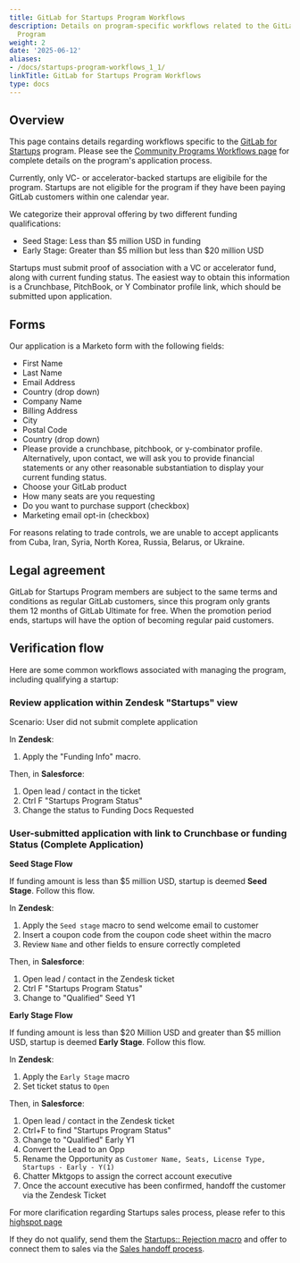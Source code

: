 ```yaml
---
title: GitLab for Startups Program Workflows
description: Details on program-specific workflows related to the GitLab for Startups
  Program
weight: 2
date: '2025-06-12'
aliases:
- /docs/startups-program-workflows_1_1/
linkTitle: GitLab for Startups Program Workflows
type: docs
---
```


## Overview

This page contains details regarding workflows specific to the [GitLab for Startups](https://about.gitlab.com/solutions/startups/join/) program.
Please see the [Community Programs Workflows page](/handbook/marketing/developer-relations/community-programs/community-programs-workflows/) for complete details on the program's application process.

Currently, only VC- or accelerator-backed startups are eligibile for the program.
Startups are not eligible for the program if they have been paying GitLab customers within one calendar year.

We categorize their approval offering by two different funding qualifications:

- Seed Stage: Less than $5 million USD in funding
- Early Stage: Greater than $5 million but less than $20 million USD

Startups must submit proof of association with a VC or accelerator fund, along with current funding status.
The easiest way to obtain this information is a Crunchbase, PitchBook, or Y Combinator profile link, which should be submitted upon application.

## Forms

Our application is a Marketo form with the following fields:

- First Name
- Last Name
- Email Address
- Country (drop down)
- Company Name
- Billing Address
- City
- Postal Code
- Country (drop down)
- Please provide a crunchbase, pitchbook, or y-combinator profile. Alternatively, upon contact, we will ask you to provide financial statements or any other reasonable substantiation to display your current funding status.
- Choose your GitLab product
- How many seats are you requesting
- Do you want to purchase support (checkbox)
- Marketing email opt-in (checkbox)

For reasons relating to trade controls, we are unable to accept applicants from Cuba, Iran, Syria, North Korea, Russia, Belarus, or Ukraine.

## Legal agreement

GitLab for Startups Program members are subject to the same terms and conditions as regular GitLab customers, since this program only grants them 12 months of GitLab Ultimate for free.
When the promotion period ends, startups will have the option of becoming regular paid customers.

## Verification flow

Here are some common workflows associated with managing the program, including qualifying a startup:

### Review application within Zendesk "Startups" view

Scenario: User did not submit complete application  

In **Zendesk**:

1. Apply the "Funding Info" macro.

Then, in **Salesforce**:

1. Open lead / contact in the ticket
2. Ctrl F "Startups Program Status"
3. Change the status to Funding Docs Requested

### User-submitted application with link to Crunchbase or funding Status (Complete Application)

**Seed Stage Flow**

If funding amount is less than $5 million USD, startup is deemed **Seed Stage**.
Follow this flow.

In **Zendesk**:

1. Apply the `Seed stage` macro to send welcome email to customer
2. Insert a coupon code from the coupon code sheet within the macro
3. Review `Name` and other fields to ensure correctly completed

Then, in **Salesforce**:

1. Open lead / contact in the Zendesk ticket
2. Ctrl F "Startups Program Status"
3. Change to "Qualified" Seed Y1

**Early Stage Flow**

If funding amount is less than $20 Million USD and greater than $5 million USD, startup is deemed **Early Stage**.
Follow this flow.

In **Zendesk**:

1. Apply the `Early Stage` macro
2. Set ticket status to `Open`

Then, in **Salesforce**:

1. Open lead / contact in the Zendesk ticket
2. Ctrl+F to find "Startups Program Status"
3. Change to "Qualified" Early Y1
4. Convert the Lead to an Opp
5. Rename the Opportunity as `Customer Name, Seats, License Type, Startups - Early - Y(1)`
6. Chatter Mktgops to assign the correct account executive
7. Once the account executive has been confirmed, handoff the customer via the Zendesk Ticket

For more clarification regarding Startups sales process, please refer to this [highspot page](https://gitlab.highspot.com/items/6410e355fb9e0fe9d2823fcc?lfrm=irel.1#3)

If they do not qualify, send them the [Startups:: Rejection macro](/handbook/marketing/developer-relations/community-programs/community-program-applications/email-and-zendesk-macros/#startups-startups-rejection) and offer to connect them to sales via the [Sales handoff process](/handbook/marketing/developer-relations/community-programs/community-program-applications/#handoff-process-to-sales).
